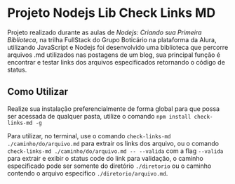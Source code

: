 # Projeto Nodejs Lib Check Links MD

Projeto realizado durante as aulas de *Nodejs: Criando sua Primeira Biblioteca*, na trilha FullStack do Grupo Boticário na plataforma da Alura, utilizando JavaScript e Nodejs foi desenvolvido uma biblioteca que percorre arquivos .md utilizados nas postagens de um blog, sua principal função é encontrar e testar links dos arquivos especificados retornando o código de status.

## Como Utilizar

Realize sua instalação preferencialmente de forma global para que possa ser acessada de qualquer pasta, utilize o comando `npm install check-links-md -g` 

Para utilizar, no terminal, use o comando `check-links-md ./caminho/do/arquivo.md` para extrair os links dos arquivo, ou o comando `check-links-md ./caminho/do/arquivo.md -- --valida` com a flag `--valida` para extrair e exibir o status code do link para validação, o caminho especificado pode ser somente do diretório `./diretorio` ou o caminho contendo o arquivo especifico `./diretorio/arquivo.md`.
